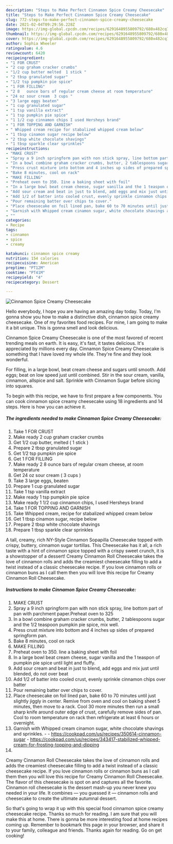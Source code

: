 ```yaml
---
description: "Steps to Make Perfect Cinnamon Spice Creamy Cheesecake"
title: "Steps to Make Perfect Cinnamon Spice Creamy Cheesecake"
slug: 772-steps-to-make-perfect-cinnamon-spice-creamy-cheesecake
date: 2021-02-04T09:29:56.228Z
image: https://img-global.cpcdn.com/recipes/6291648955809792/680x482cq70/cinnamon-spice-creamy-cheesecake-recipe-main-photo.jpg
thumbnail: https://img-global.cpcdn.com/recipes/6291648955809792/680x482cq70/cinnamon-spice-creamy-cheesecake-recipe-main-photo.jpg
cover: https://img-global.cpcdn.com/recipes/6291648955809792/680x482cq70/cinnamon-spice-creamy-cheesecake-recipe-main-photo.jpg
author: Sophia Wheeler
ratingvalue: 4.6
reviewcount: 6420
recipeingredient:
- "1 FOR CRUST"
- "2 cup graham cracker crumbs"
- "1/2 cup butter melted  1 stick "
- "2 tbsp granulated sugar"
- "1/2 tsp pumpkin pie spice"
- "1 FOR FILLING"
- "2 8   ounce bars of regular cream cheese at room temperature"
- "24 oz sour cream  3 cups "
- "3 large eggs beaten"
- "1 cup granulated sugar"
- "1 tsp vanilla extract"
- "1 tsp pumpkin pie spice"
- "1 1/2 cup cinnamon chips I used Hersheys brand"
- "1 FOR TOPPING AND GARNISH"
- " Whipped cream recipe for stabalized whipped cream below"
- "1 tbsp cinamon sugar recipe below"
- "2 tbsp white chocolate shavings"
- "1 tbsp sparkle clear sprinkles"
recipeinstructions:
- "MAKE CRUST"
- "Spray a 9 inch springform pan with non stick spray, line bottom part of pan with parchment paper.Preheat oven to 325"
- "In a bowl combine graham cracker crumbs, butter, 2 tablespoons sugar and the 1/2 teaspoon pumpkin pie spice, mix well."
- "Press crust mixture into bottom and 4 inches up sides of prepared springform pan."
- "Bake 8 minutes, cool on rack"
- "MAKE FILLING"
- "Preheat oven to 350. Iine a baking sheet with foil"
- "In a large bowl beat cream cheese, sugar vanilla and the 1 teaspon of pumpkin pie spice until light and fluffy."
- "Add sour cream and beat in just to blend, add eggs and mix just until blended, do not over beat"
- "Add 1/2 of batter into cooled crust, evenly sprinkle cinnamon chips over batter"
- "Pour remaining batter over chips to cover."
- "Place cheesecake on foil lined pan, bake 60 to 70 minutes until just slightly jiggly in center. Remive from oven and cool on baking sheet 5 minutes, then move to a rack. Cool 30 more minutes then run a small sharp knife around outer edge of crust, carefully remove sides of pan. Cool to room temperature on rack then refrigerate at least 6 hours or overnight."
- "Garnish with Whipped cream cinamon sugar, white chocolate shavings and sprinkles.  https://cookpad.com/us/recipes/350614-cinnamon-sugar https://cookpad.com/us/recipes/343417-stabilized-whipped-cream-for-frosting-topping-and-dipping"
- ""
categories:
- Recipe
tags:
- cinnamon
- spice
- creamy

katakunci: cinnamon spice creamy 
nutrition: 154 calories
recipecuisine: American
preptime: "PT12M"
cooktime: "PT41M"
recipeyield: "4"
recipecategory: Dessert

---
```



![Cinnamon Spice Creamy Cheesecake](https://img-global.cpcdn.com/recipes/6291648955809792/680x482cq70/cinnamon-spice-creamy-cheesecake-recipe-main-photo.jpg)

Hello everybody, I hope you are having an amazing day today. Today, I'm gonna show you how to make a distinctive dish, cinnamon spice creamy cheesecake. One of my favorites food recipes. For mine, I am going to make it a bit unique. This is gonna smell and look delicious.

Cinnamon Spice Creamy Cheesecake is one of the most favored of recent trending meals on earth. It is easy, it's fast, it tastes delicious. It's appreciated by millions every day. Cinnamon Spice Creamy Cheesecake is something that I have loved my whole life. They're fine and they look wonderful.

For filling, in a large bowl, beat cream cheese and sugars until smooth. Add eggs; beat on low speed just until combined. Stir in the sour cream, vanilla, cinnamon, allspice and salt. Sprinkle with Cinnamon Sugar before slicing into squares.


To begin with this recipe, we have to first prepare a few components. You can cook cinnamon spice creamy cheesecake using 18 ingredients and 14 steps. Here is how you can achieve it.

<!--inarticleads1-->

##### The ingredients needed to make Cinnamon Spice Creamy Cheesecake:

1. Take 1 FOR CRUST
1. Make ready 2 cup graham cracker crumbs
1. Get 1/2 cup butter, melted ( 1 stick )
1. Prepare 2 tbsp granulated sugar
1. Get 1/2 tsp pumpkin pie spice
1. Get 1 FOR FILLING
1. Make ready 2 8   ounce bars of regular cream cheese, at room temperature
1. Get 24 oz sour cream ( 3 cups )
1. Take 3 large eggs, beaten
1. Prepare 1 cup granulated sugar
1. Take 1 tsp vanilla extract
1. Make ready 1 tsp pumpkin pie spice
1. Make ready 1 1/2 cup cinnamon chips, I used Hersheys brand
1. Take 1 FOR TOPPING AND GARNISH
1. Take  Whipped cream, recipe for stabalized whipped cream below
1. Get 1 tbsp cinamon sugar, recipe below
1. Prepare 2 tbsp white chocolate shavings
1. Prepare 1 tbsp sparkle clear sprinkles


A tall, creamy, rich NY-Style Cinnamon Sopapilla Cheesecake topped with crispy, buttery, cinnamon sugar tortillas. This Cheesecake has it all, a rich taste with a hint of cinnamon spice topped with a crispy sweet crunch, it is a showstopper of a dessert! Creamy Cinnamon Roll Cheesecake takes the love of cinnamon rolls and adds the creamiest cheesecake filling to add a twist instead of a classic cheesecake recipe. If you love cinnamon rolls or cinnamon buns as I call them then you will love this recipe for Creamy Cinnamon Roll Cheesecake. 

<!--inarticleads2-->

##### Instructions to make Cinnamon Spice Creamy Cheesecake:

1. MAKE CRUST
1. Spray a 9 inch springform pan with non stick spray, line bottom part of pan with parchment paper.Preheat oven to 325
1. In a bowl combine graham cracker crumbs, butter, 2 tablespoons sugar and the 1/2 teaspoon pumpkin pie spice, mix well.
1. Press crust mixture into bottom and 4 inches up sides of prepared springform pan.
1. Bake 8 minutes, cool on rack
1. MAKE FILLING
1. Preheat oven to 350. Iine a baking sheet with foil
1. In a large bowl beat cream cheese, sugar vanilla and the 1 teaspon of pumpkin pie spice until light and fluffy.
1. Add sour cream and beat in just to blend, add eggs and mix just until blended, do not over beat
1. Add 1/2 of batter into cooled crust, evenly sprinkle cinnamon chips over batter
1. Pour remaining batter over chips to cover.
1. Place cheesecake on foil lined pan, bake 60 to 70 minutes until just slightly jiggly in center. Remive from oven and cool on baking sheet 5 minutes, then move to a rack. Cool 30 more minutes then run a small sharp knife around outer edge of crust, carefully remove sides of pan. Cool to room temperature on rack then refrigerate at least 6 hours or overnight.
1. Garnish with Whipped cream cinamon sugar, white chocolate shavings and sprinkles. -  - https://cookpad.com/us/recipes/350614-cinnamon-sugar - https://cookpad.com/us/recipes/343417-stabilized-whipped-cream-for-frosting-topping-and-dipping
1. 


Creamy Cinnamon Roll Cheesecake takes the love of cinnamon rolls and adds the creamiest cheesecake filling to add a twist instead of a classic cheesecake recipe. If you love cinnamon rolls or cinnamon buns as I call them then you will love this recipe for Creamy Cinnamon Roll Cheesecake. The flavor of this cheesecake is spot on and captures all the favorite. Cinnamon roll cheesecake is the dessert mash-up you never knew you needed in your life. It combines — you guessed it — cinnamon rolls and cheesecake to create the ultimate autumnal dessert. 

So that's going to wrap it up with this special food cinnamon spice creamy cheesecake recipe. Thanks so much for reading. I am sure that you will make this at home. There is gonna be more interesting food at home recipes coming up. Remember to bookmark this page in your browser, and share it to your family, colleague and friends. Thanks again for reading. Go on get cooking!

